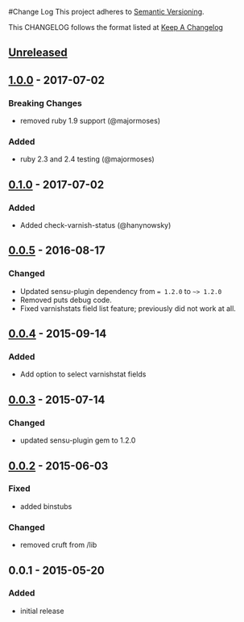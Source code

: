 #Change Log
This project adheres to [Semantic Versioning](http://semver.org/).

This CHANGELOG follows the format listed at [Keep A Changelog](http://keepachangelog.com/)

## [Unreleased]

## [1.0.0] - 2017-07-02
### Breaking Changes
- removed ruby 1.9 support (@majormoses)

### Added
- ruby 2.3 and 2.4 testing (@majormoses)

## [0.1.0] - 2017-07-02
### Added
- Added check-varnish-status (@hanynowsky)

## [0.0.5] - 2016-08-17
### Changed
- Updated sensu-plugin dependency from `= 1.2.0` to `~> 1.2.0`
- Removed puts debug code.
- Fixed varnishstats field list feature; previously did not work at all.

## [0.0.4] - 2015-09-14
### Added
- Add option to select varnishstat fields

## [0.0.3] - 2015-07-14
### Changed
- updated sensu-plugin gem to 1.2.0

## [0.0.2] - 2015-06-03
### Fixed
- added binstubs

### Changed
- removed cruft from /lib

## 0.0.1 - 2015-05-20
### Added
- initial release

[Unreleased]: https://github.com/sensu-plugins/sensu-plugins-varnish/compare/1.0.0...HEAD
[1.0.0]: https://github.com/sensu-plugins/sensu-plugins-varnish/compare/0.1.0...1.0.0
[0.1.0]: https://github.com/sensu-plugins/sensu-plugins-varnish/compare/0.0.5...0.1.0
[0.0.5]: https://github.com/sensu-plugins/sensu-plugins-varnish/compare/0.0.4...0.0.5
[0.0.4]: https://github.com/sensu-plugins/sensu-plugins-varnish/compare/0.0.3...0.0.4
[0.0.3]: https://github.com/sensu-plugins/sensu-plugins-varnish/compare/0.0.2...0.0.3
[0.0.2]: https://github.com/sensu-plugins/sensu-plugins-varnish/compare/0.0.1...0.0.2
